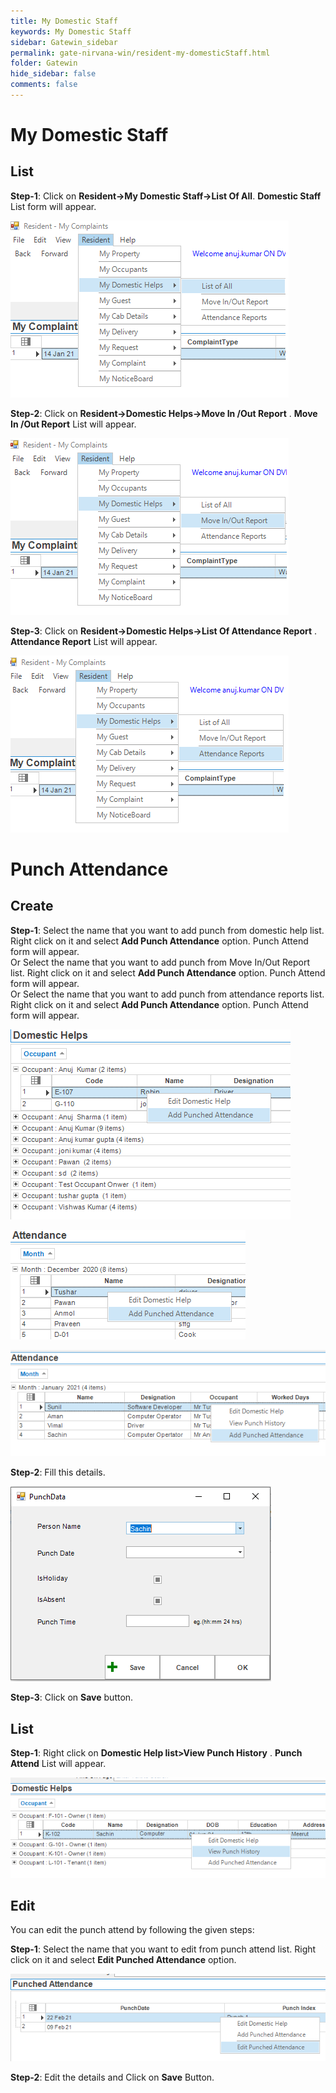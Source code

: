 ```yaml
---
title: My Domestic Staff
keywords: My Domestic Staff
sidebar: Gatewin_sidebar
permalink: gate-nirvana-win/resident-my-domesticStaff.html
folder: Gatewin
hide_sidebar: false
comments: false
---
```


# My Domestic Staff

## List

**Step-1**: Click on **Resident->My Domestic Staff->List Of All**. **Domestic Staff** List form will appear.

![](/images/ResidentDomesticStaffListwin.png)

**Step-2**:  Click on **Resident->Domestic Helps->Move In /Out Report** . **Move In /Out Report** List will appear.

![](/images/ResidentMoveInOutReport.png)

**Step-3**:  Click on **Resident->Domestic Helps->List Of Attendance Report** . **Attendance Report** List will appear.

![](/images/ResidentAttendanceReport.png)



# Punch Attendance

## Create

**Step-1**: Select the name that you want to add punch from domestic help list. Right click on it and select **Add Punch Attendance** option. Punch Attend form will appear.                     
                         Or
Select the name that you want to add punch from Move In/Out Report list. Right click on it and select **Add Punch Attendance** option. Punch Attend form will appear.  
                         Or
Select the name that you want to add punch from attendance reports list. Right click on it and select **Add Punch Attendance** option. Punch Attend form will appear.


![](/images/AdminPunchCreateSelectMenu1.png)

![](/images/AdminPunchCreateSelectMenu2.png)

![](/images/AdminPunchCreateSelectMenu3.png)

**Step-2**: Fill this details.

![](/images/AddPunchAttendancewin.png)

**Step-3**: Click on **Save** button.

## List

**Step-1**:  Right click on **Domestic Help list>View Punch History** . **Punch Attend** List will appear.

![](/images/AdminPunchList.png)



## Edit

You can edit the punch attend by following the given steps:

**Step-1**: Select the name that you want to edit from punch attend list. Right click on it and select **Edit Punched Attendance** option.

![](/images/AdminPunchEdit.png)

**Step-2**: Edit the details and Click on **Save** Button.
